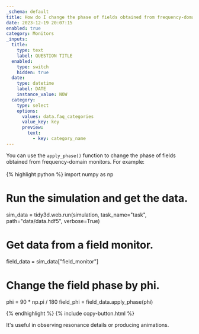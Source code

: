 ```yaml
---
_schema: default
title: How do I change the phase of fields obtained from frequency-domain monitors?
date: 2023-12-19 20:07:15
enabled: true
category: Monitors
_inputs:
  title:
    type: text
    label: QUESTION TITLE
  enabled:
    type: switch
    hidden: true
  date:
    type: datetime
    label: DATE
    instance_value: NOW
  category:
    type: select
    options:
      values: data.faq_categories
      value_key: key
      preview:
        text:
          - key: category_name
---
```

<div>You can use the&nbsp;<code><span>apply_phase</span>()</code> function to change the phase of fields obtained from frequency-domain monitors. For example:</div>

<div> </div>

<div markdown class="code-snippet">{% highlight python %}
import numpy as np

# Run the simulation and get the data.
sim_data = tidy3d.web.run(simulation, task_name="task", path="data/data.hdf5", verbose=True)

# Get data from a field monitor.
field_data = sim_data["field_monitor"]

# Change the field phase by phi.
phi = 90 * np.pi / 180
field_phi = field_data.apply_phase(phi)

{% endhighlight %}
{% include copy-button.html %}</div>

<div>It's useful in observing resonance details or producing animations.</div>